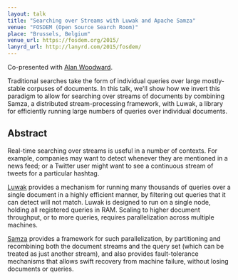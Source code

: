 ```yaml
---
layout: talk
title: "Searching over Streams with Luwak and Apache Samza"
venue: "FOSDEM (Open Source Search Room)"
place: "Brussels, Belgium"
venue_url: https://fosdem.org/2015/
lanyrd_url: http://lanyrd.com/2015/fosdem/
---
```


Co-presented with [Alan Woodward](https://twitter.com/romseygeek).

Traditional searches take the form of individual queries over large mostly-stable corpuses of
documents.  In this talk, we'll show how we invert this paradigm to allow for searching over streams
of documents by combining Samza, a distributed stream-processing framework, with Luwak, a library
for efficiently running large numbers of queries over individual documents.


Abstract
--------

Real-time searching over streams is useful in a number of contexts.  For example, companies may want
to detect whenever they are mentioned in a news feed; or a Twitter user might want to see
a continuous stream of tweets for a particular hashtag.

[Luwak](https://github.com/flaxsearch/luwak) provides a mechanism for running many thousands of
queries over a single document in a highly efficient manner, by filtering out queries that it can
detect will not match.  Luwak is designed to run on a single node, holding all registered queries in
RAM.  Scaling to higher document throughput, or to more queries, requires parallelization across
multiple machines.

[Samza](http://samza.incubator.apache.org/) provides a framework for such parallelization, by
partitioning and recombining both the document streams and the query set (which can be treated as
just another stream), and also provides fault-tolerance mechanisms that allows swift recovery from
machine failure, without losing documents or queries.
